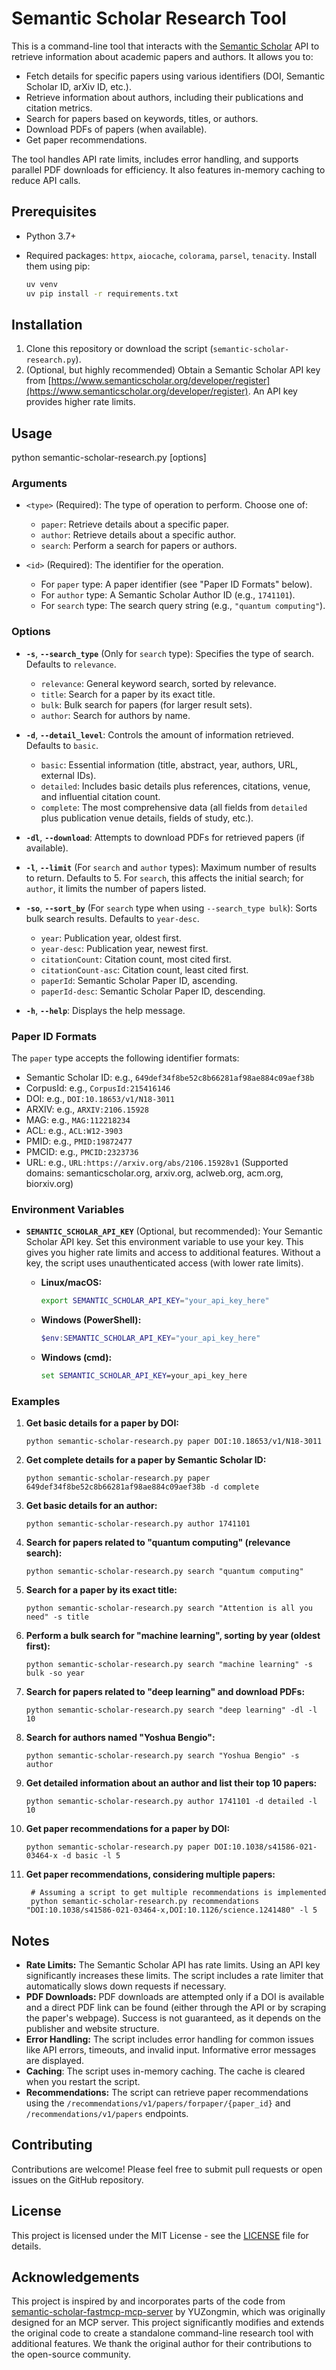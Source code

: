 # Semantic Scholar Research Tool

This is a command-line tool that interacts with the [Semantic Scholar](https://www.semanticscholar.org/) API to retrieve information about academic papers and authors. It allows you to:

- Fetch details for specific papers using various identifiers (DOI, Semantic Scholar ID, arXiv ID, etc.).
- Retrieve information about authors, including their publications and citation metrics.
- Search for papers based on keywords, titles, or authors.
- Download PDFs of papers (when available).
- Get paper recommendations.

The tool handles API rate limits, includes error handling, and supports parallel PDF downloads for efficiency. It also features in-memory caching to reduce API calls.

## Prerequisites

- Python 3.7+
- Required packages: `httpx`, `aiocache`, `colorama`, `parsel`, `tenacity`. Install them using pip:

  ```bash
  uv venv
  uv pip install -r requirements.txt
  ```

## Installation

1.  Clone this repository or download the script (`semantic-scholar-research.py`).
2.  (Optional, but highly recommended) Obtain a Semantic Scholar API key from [https://www.semanticscholar.org/developer/register](https://www.semanticscholar.org/developer/register). An API key provides higher rate limits.

## Usage

python semantic-scholar-research.py <type> <id> [options]

### Arguments

- `<type>` (Required): The type of operation to perform. Choose one of:

  - `paper`: Retrieve details about a specific paper.
  - `author`: Retrieve details about a specific author.
  - `search`: Perform a search for papers or authors.

- `<id>` (Required): The identifier for the operation.
  - For `paper` type: A paper identifier (see "Paper ID Formats" below).
  - For `author` type: A Semantic Scholar Author ID (e.g., `1741101`).
  - For `search` type: The search query string (e.g., `"quantum computing"`).

### Options

- **`-s`**, **`--search_type`** (Only for `search` type): Specifies the type of search. Defaults to `relevance`.

  - `relevance`: General keyword search, sorted by relevance.
  - `title`: Search for a paper by its exact title.
  - `bulk`: Bulk search for papers (for larger result sets).
  - `author`: Search for authors by name.

- **`-d`**, **`--detail_level`**: Controls the amount of information retrieved. Defaults to `basic`.

  - `basic`: Essential information (title, abstract, year, authors, URL, external IDs).
  - `detailed`: Includes basic details plus references, citations, venue, and influential citation count.
  - `complete`: The most comprehensive data (all fields from `detailed` plus publication venue details, fields of study, etc.).

- **`-dl`**, **`--download`**: Attempts to download PDFs for retrieved papers (if available).

- **`-l`**, **`--limit`** (For `search` and `author` types): Maximum number of results to return. Defaults to 5. For `search`, this affects the initial search; for `author`, it limits the number of papers listed.

- **`-so`**, **`--sort_by`** (For `search` type when using `--search_type bulk`): Sorts bulk search results. Defaults to `year-desc`.

  - `year`: Publication year, oldest first.
  - `year-desc`: Publication year, newest first.
  - `citationCount`: Citation count, most cited first.
  - `citationCount-asc`: Citation count, least cited first.
  - `paperId`: Semantic Scholar Paper ID, ascending.
  - `paperId-desc`: Semantic Scholar Paper ID, descending.

- **`-h`**, **`--help`**: Displays the help message.

### Paper ID Formats

The `paper` type accepts the following identifier formats:

- Semantic Scholar ID: e.g., `649def34f8be52c8b66281af98ae884c09aef38b`
- CorpusId: e.g., `CorpusId:215416146`
- DOI: e.g., `DOI:10.18653/v1/N18-3011`
- ARXIV: e.g., `ARXIV:2106.15928`
- MAG: e.g., `MAG:112218234`
- ACL: e.g., `ACL:W12-3903`
- PMID: e.g., `PMID:19872477`
- PMCID: e.g., `PMCID:2323736`
- URL: e.g., `URL:https://arxiv.org/abs/2106.15928v1` (Supported domains: semanticscholar.org, arxiv.org, aclweb.org, acm.org, biorxiv.org)

### Environment Variables

- **`SEMANTIC_SCHOLAR_API_KEY`** (Optional, but recommended): Your Semantic Scholar API key. Set this environment variable to use your key. This gives you higher rate limits and access to additional features. Without a key, the script uses unauthenticated access (with lower rate limits).

  - **Linux/macOS:**

    ```bash
    export SEMANTIC_SCHOLAR_API_KEY="your_api_key_here"
    ```

  - **Windows (PowerShell):**

    ```powershell
    $env:SEMANTIC_SCHOLAR_API_KEY="your_api_key_here"
    ```

  - **Windows (cmd):**

    ```cmd
    set SEMANTIC_SCHOLAR_API_KEY=your_api_key_here
    ```

### Examples

1.  **Get basic details for a paper by DOI:**

    ```
    python semantic-scholar-research.py paper DOI:10.18653/v1/N18-3011
    ```

2.  **Get complete details for a paper by Semantic Scholar ID:**

    ```
    python semantic-scholar-research.py paper 649def34f8be52c8b66281af98ae884c09aef38b -d complete
    ```

3.  **Get basic details for an author:**

    ```
    python semantic-scholar-research.py author 1741101
    ```

4.  **Search for papers related to "quantum computing" (relevance search):**

    ```
    python semantic-scholar-research.py search "quantum computing"
    ```

5.  **Search for a paper by its exact title:**

    ```
    python semantic-scholar-research.py search "Attention is all you need" -s title
    ```

6.  **Perform a bulk search for "machine learning", sorting by year (oldest first):**

    ```
    python semantic-scholar-research.py search "machine learning" -s bulk -so year
    ```

7.  **Search for papers related to "deep learning" and download PDFs:**

    ```
    python semantic-scholar-research.py search "deep learning" -dl -l 10
    ```

8.  **Search for authors named "Yoshua Bengio":**

    ```
    python semantic-scholar-research.py search "Yoshua Bengio" -s author
    ```

9.  **Get detailed information about an author and list their top 10 papers:**

    ```
    python semantic-scholar-research.py author 1741101 -d detailed -l 10
    ```

10. **Get paper recommendations for a paper by DOI:**

    ```
    python semantic-scholar-research.py paper DOI:10.1038/s41586-021-03464-x -d basic -l 5
    ```

11. **Get paper recommendations, considering multiple papers:**
    ```
     # Assuming a script to get multiple recommendations is implemented
     python semantic-scholar-research.py recommendations "DOI:10.1038/s41586-021-03464-x,DOI:10.1126/science.1241480" -l 5
    ```

## Notes

- **Rate Limits:** The Semantic Scholar API has rate limits. Using an API key significantly increases these limits. The script includes a rate limiter that automatically slows down requests if necessary.
- **PDF Downloads:** PDF downloads are attempted only if a DOI is available and a direct PDF link can be found (either through the API or by scraping the paper's webpage). Success is not guaranteed, as it depends on the publisher and website structure.
- **Error Handling:** The script includes error handling for common issues like API errors, timeouts, and invalid input. Informative error messages are displayed.
- **Caching**: The script uses in-memory caching. The cache is cleared when you restart the script.
- **Recommendations:** The script can retrieve paper recommendations using the `/recommendations/v1/papers/forpaper/{paper_id}` and `/recommendations/v1/papers` endpoints.

## Contributing

Contributions are welcome! Please feel free to submit pull requests or open issues on the GitHub repository.

## License

This project is licensed under the MIT License - see the [LICENSE](LICENSE) file for details.

## Acknowledgements

This project is inspired by and incorporates parts of the code from [semantic-scholar-fastmcp-mcp-server](https://github.com/YUZongmin/semantic-scholar-fastmcp-mcp-server) by YUZongmin, which was originally designed for an MCP server. This project significantly modifies and extends the original code to create a standalone command-line research tool with additional features. We thank the original author for their contributions to the open-source community.
